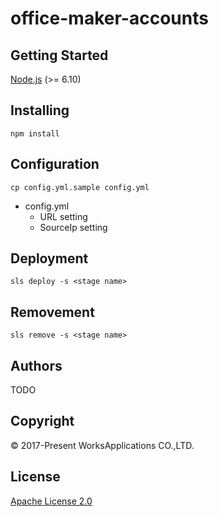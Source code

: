 # office-maker-accounts
## Getting Started
[Node.js](https://nodejs.org/) (>= 6.10)
## Installing

 ```npm install```

## Configuration
```cp config.yml.sample config.yml```
- config.yml
  - URL setting
  - SourceIp setting

## Deployment
```sls deploy -s <stage name>```

## Removement
```sls remove -s <stage name>```

## Authors

TODO

## Copyright

© 2017-Present WorksApplications CO.,LTD.

## License

[Apache License 2.0](LICENSE)
